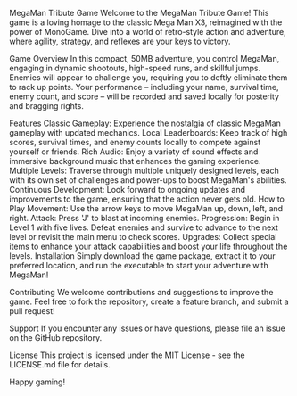 MegaMan Tribute Game
Welcome to the MegaMan Tribute Game! This game is a loving homage to the classic Mega Man X3, reimagined with the power of MonoGame. Dive into a world of retro-style action and adventure, where agility, strategy, and reflexes are your keys to victory.

Game Overview
In this compact, 50MB adventure, you control MegaMan, engaging in dynamic shootouts, high-speed runs, and skillful jumps. Enemies will appear to challenge you, requiring you to deftly eliminate them to rack up points. Your performance – including your name, survival time, enemy count, and score – will be recorded and saved locally for posterity and bragging rights.

Features
Classic Gameplay: Experience the nostalgia of classic MegaMan gameplay with updated mechanics.
Local Leaderboards: Keep track of high scores, survival times, and enemy counts locally to compete against yourself or friends.
Rich Audio: Enjoy a variety of sound effects and immersive background music that enhances the gaming experience.
Multiple Levels: Traverse through multiple uniquely designed levels, each with its own set of challenges and power-ups to boost MegaMan's abilities.
Continuous Development: Look forward to ongoing updates and improvements to the game, ensuring that the action never gets old.
How to Play
Movement: Use the arrow keys to move MegaMan up, down, left, and right.
Attack: Press 'J' to blast at incoming enemies.
Progression: Begin in Level 1 with five lives. Defeat enemies and survive to advance to the next level or revisit the main menu to check scores.
Upgrades: Collect special items to enhance your attack capabilities and boost your life throughout the levels.
Installation
Simply download the game package, extract it to your preferred location, and run the executable to start your adventure with MegaMan!

Contributing
We welcome contributions and suggestions to improve the game. Feel free to fork the repository, create a feature branch, and submit a pull request!

Support
If you encounter any issues or have questions, please file an issue on the GitHub repository.

License
This project is licensed under the MIT License - see the LICENSE.md file for details.

Happy gaming!
